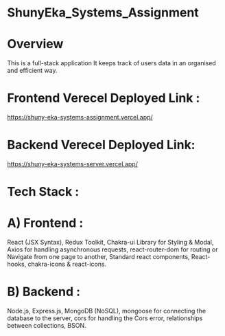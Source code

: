 # ShunyEka_Systems_Assignment

# Overview

This is a full-stack application It keeps track of users data in an organised and efficient way.

# Frontend Verecel Deployed Link :

https://shuny-eka-systems-assignment.vercel.app/

# Backend Verecel Deployed Link:

https://shuny-eka-systems-server.vercel.app/

# Tech Stack :

# A) Frontend :

React (JSX Syntax), Redux Toolkit, Chakra-ui Library for Styling & Modal, Axios for handling asynchronous requests, react-router-dom for routing or Navigate from one page to another, Standard react components, React-hooks, chakra-icons & react-icons.

# B) Backend :

Node.js, Express.js, MongoDB (NoSQL), mongoose for connecting the database to the server, cors for handling the Cors error, relationships between collections, BSON.
